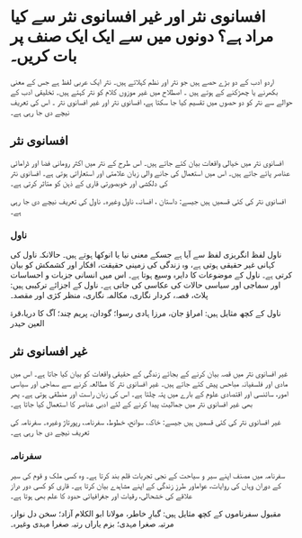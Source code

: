 # افسانوی نثر اور  غیر افسانوی نثر سے کیا مراد ہے؟ دونوں میں سے ایک ایک صنف پر بات کریں۔
اردو ادب کے دو بڑے حصے ہیں جو نثر اور نظم کہلاتے ہیں۔ نثر ایک عربی لفظ ہے جس کے معنی بکھرنے  یا چھڑکنے کے ہوتے ہیں ۔ اصطلاح میں غیر موزوں کلام  کو نثر کہتے ہیں۔ تخلیقی ادب کے حوالے سے نثر کو دو حصوں میں تقسیم کیا جا سکتا ہے، افسانوی نثر اور غیر افسانوی نثر ۔  اس کی تعریف  نیچے دی جا رہی ہے۔

## افسانوی  نثر
افسانوی نثر میں خیالی واقعات بیان کئے جاتے ہیں۔ اس طرح کے نثر میں اکثر رومانی فضا اور ڈرامائی عناصر پائے جاتے ہیں۔ اس میں  استعمال کی جانے  والی زبان علامتی اور استعاراتی ہوتی ہے۔  افسانوی نثر کی دلکشی اور خوبصورتی قاری کے ذہن کو متاثر کرتی ہے۔	

افسانوی نثر کی کئی قسمیں ہیں جیسے: داستان ، افسانہ، ناول وغیرہ۔ ناول کی تعریف   نیچے دی جا رہی ہے۔

###  ناول
ناول لفظ انگریزی لفظ سے آیا ہے جسکے معنی نیا یا انوکھا ہوتے ہیں۔ حالانکہ ناول کی کہانی غیر حقیقی ہوتی ہے، وہ زندگی کی  زمینی حقیقت، افکار اور کشمکش کو بیان کرتی ہے۔  ناول کے موضوعات کا دایرہ وسیع ہوتا ہے۔ اس میں انسانی جزبات و احساسات اور سماجی اور سیاسی  حالات کی عکاسی کی جاتی ہے۔ ناول کے اجزائے ترکیبی ہیں: پلاٹ، قصہ، کردار نگاری، مکالمہ نگاری، منظر کژی اور مقصد۔

 ناول کے کچھ مثایل ہیں: امراؤ جان، مرزا ہادی رسوا؛  گودان، پریم چند؛  آگ کا دریا،قرۃ العین حیدر

## غیر افسانوی نثر
 غیر افسانوی نثر میں قصہ بیان کرنے کے بجائے زندگی کے حقیقی واقعات کو بیان کیا جاتا ہے۔ اس میں مادی اور فلسفیانہ مباحس پیش  کئے جاتے ہیں۔ غیر افسانوی نثر کا مطالعہ کرنے سے سماجی اور سیاسی امور، سائنسی اور  اقتصادی علوم  کے بارے میں پتہ چلتا ہے۔ اس کی زبان راست اور منطقی ہوتی ہے۔ پھر بھی  غیر افسانوی نثر میں جمالیت پیدا کرنے کے لئے ادبی عناصر کا استعمال کیا جاتا ہے۔

غیر افسانوی نثر کی کئی قسمیں ہیں جیسے: خاکہ، سوانح، خطوط، سفرنامہ، رپورتاژ وغیرہ۔ سفرنامہ کی تعریف   نیچے دی جا رہی ہے۔

### سفرنامہ
سفرنامہ میں مصنف اپنے سیر و سیاحت کے نجی تجربات قلم بند کرتا ہے۔ وہ کسی ملک و قوم کی سیر کے دوران وہاں کی روایات، عواماور  طرزِ زندگی کے اپنے  مشاہدے  بیان کرتا ہے۔  قاری کو کسی دور دراز علاقے کی خشحالی، رقیات اور جغرافیائی حدود کا علم بھی ہوتا ہے۔

مقبول سفرناموں کے کچھ مثایل ہیں: گبارِ خاطر، مولانا ابو الکلام آزاد؛  سخن دل نواز، مرتبہ صغرا مہدی؛ بزم یاراں رتبہ صغرا مہدی وغیرہ۔


